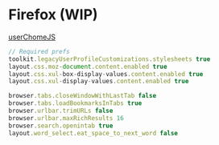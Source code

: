 # Firefox (WIP)

[userChomeJS](https://github.com/xiaoxiaoflood/firefox-scripts)

```js
// Required prefs
toolkit.legacyUserProfileCustomizations.stylesheets true
layout.css.moz-document.content.enabled true
layout.css.xul-box-display-values.content.enabled true
layout.css.xul-display-values.content.enabled true

browser.tabs.closeWindowWithLastTab false
browser.tabs.loadBookmarksInTabs true
browser.urlbar.trimURLs false
browser.urlbar.maxRichResults 16
browser.search.openintab true
layout.word_select.eat_space_to_next_word false
```
